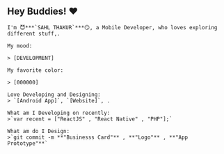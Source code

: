 ## Hey Buddies! ❤

    I'm 😈***`SAHL THAKUR`***😏, a Mobile Developer, who loves exploring different stuff,.

    My mood:

    > [DEVELOPMENT]

    My favorite color:

    > [000000]

    Love Developing and Designing:
    > `[Android App]`, `[Website]`, .

    What am I Developing on recently:
    >`var recent = ["ReactJS" , "React Native" , "PHP"];`

    What am do I Design:
    >`git commit -m **"Businesss Card"** , **"Logo"** , **"App Prototype"**`